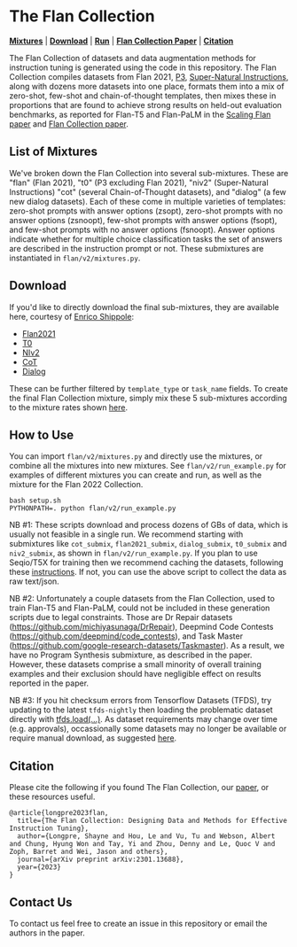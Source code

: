 # The Flan Collection

[**Mixtures**](#list-of-mixtures) | [**Download**](#download) | [**Run**](#how-to-use) | [**Flan Collection Paper**](https://arxiv.org/abs/2301.13688) | [**Citation**](#citation)

The Flan Collection of datasets and data augmentation methods for instruction tuning is generated using the code in this repository. The Flan Collection compiles datasets from Flan 2021, [P3](https://huggingface.co/datasets/bigscience/P3), [Super-Natural Instructions](https://arxiv.org/abs/2204.07705), along with dozens more datasets into one place, formats them into a mix of zero-shot, few-shot and chain-of-thought templates, then mixes these in proportions that are found to achieve strong results on held-out evaluation benchmarks, as reported for Flan-T5 and Flan-PaLM in the [Scaling Flan paper](https://arxiv.org/abs/2210.11416) and [Flan Collection paper](https://arxiv.org/abs/2301.13688).

## List of Mixtures
We've broken down the Flan Collection into several sub-mixtures. These are "flan" (Flan 2021), "t0" (P3 excluding Flan 2021), "niv2" (Super-Natural Instructions) "cot" (several Chain-of-Thought datasets), and "dialog" (a few new dialog datasets).
Each of these come in multiple varieties of templates: zero-shot prompts with answer options (zsopt), zero-shot prompts with no answer options (zsnoopt), few-shot prompts with answer options (fsopt), and few-shot prompts with no answer options (fsnoopt). Answer options indicate whether for multiple choice classification tasks the set of answers are described in the instruction prompt or not. These submixtures are instantiated in `flan/v2/mixtures.py`.

## Download
If you'd like to directly download the final sub-mixtures, they are available here, courtesy of [Enrico Shippole](https://github.com/conceptofmind):
* [Flan2021](https://huggingface.co/datasets/conceptofmind/flan2021_submix_original)
* [T0](https://huggingface.co/datasets/conceptofmind/t0_submix_original)
* [NIv2](https://huggingface.co/datasets/conceptofmind/niv2_submix_original)
* [CoT](https://huggingface.co/datasets/conceptofmind/cot_submix_original)
* [Dialog](https://huggingface.co/datasets/conceptofmind/dialog_submix_original)

These can be further filtered by `template_type` or `task_name` fields. To create the final Flan Collection mixture, simply mix these 5 sub-mixtures according to the mixture rates shown [here](https://github.com/google-research/FLAN/blob/main/flan/v2/run_example.py#L65-L73).

## How to Use
You can import `flan/v2/mixtures.py` and directly use the mixtures, or combine all the mixtures into new mixtures. See `flan/v2/run_example.py` for examples of different mixtures you can create and run, as well as the mixture for the Flan 2022 Collection.

```
bash setup.sh
PYTHONPATH=. python flan/v2/run_example.py
```

NB #1: These scripts download and process dozens of GBs of data, which is usually not feasible in a single run. We recommend starting with submixtures like `cot_submix`, `flan2021_submix`, `dialog_submix`, `t0_submix` and `niv2_submix`, as shown in `flan/v2/run_example.py`. If you plan to use Seqio/T5X for training then we recommend caching the datasets, following these [instructions](https://github.com/google/seqio#optional-offline-caching). If not, you can use the above script to collect the data as raw text/json.

NB #2: Unfortunately a couple datasets from the Flan Collection, used to train Flan-T5 and Flan-PaLM, could not be included in these generation scripts due to legal constraints. Those are Dr Repair datasets (https://github.com/michiyasunaga/DrRepair), Deepmind Code Contests (https://github.com/deepmind/code_contests), and Task Master (https://github.com/google-research-datasets/Taskmaster). As a result, we have no Program Synthesis submixture, as described in the paper. However, these datasets comprise a small minority of overall training examples and their exclusion should have negligible effect on results reported in the paper.

NB #3: If you hit checksum errors from Tensorflow Datasets (TFDS), try updating to the latest `tfds-nightly` then loading the problematic dataset directly with [tfds.load(...)](https://www.tensorflow.org/datasets/api_docs/python/tfds/load). As dataset requirements may change over time (e.g. approvals), occassionally some datasets may no longer be available or require manual download, as suggested [here](https://github.com/google-research/FLAN/issues/37#issuecomment-1479810887).

## Citation
Please cite the following if you found The Flan Collection, our [paper](https://arxiv.org/abs/2301.13688), or these resources useful.
```
@article{longpre2023flan,
  title={The Flan Collection: Designing Data and Methods for Effective Instruction Tuning},
  author={Longpre, Shayne and Hou, Le and Vu, Tu and Webson, Albert and Chung, Hyung Won and Tay, Yi and Zhou, Denny and Le, Quoc V and Zoph, Barret and Wei, Jason and others},
  journal={arXiv preprint arXiv:2301.13688},
  year={2023}
}
```

## Contact Us
To contact us feel free to create an issue in this repository or email the authors in the paper.
